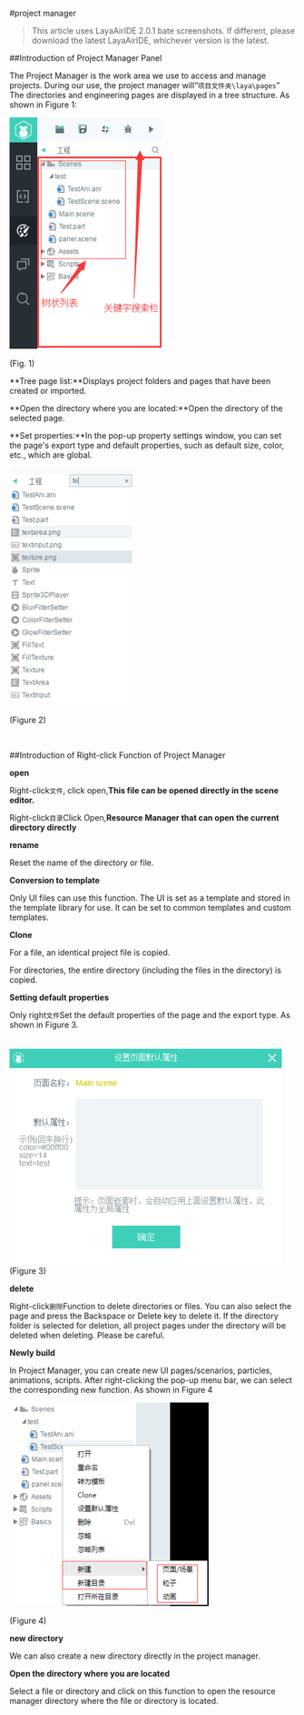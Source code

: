 #project manager

> This article uses LayaAirIDE 2.0.1 bate screenshots. If different, please download the latest LayaAirIDE, whichever version is the latest.

##Introduction of Project Manager Panel

The Project Manager is the work area we use to access and manage projects. During our use, the project manager will“`项目文件夹\laya\pages`” The directories and engineering pages are displayed in a tree structure. As shown in Figure 1:

​![blob.png](img/1.png)        


(Fig. 1)

**Tree page list:**Displays project folders and pages that have been created or imported.

**Open the directory where you are located:**Open the directory of the selected page.

**Set properties:**In the pop-up property settings window, you can set the page's export type and default properties, such as default size, color, etc., which are global.

​![blob.png](img/2.png)

(Figure 2)

​

##Introduction of Right-click Function of Project Manager

**open**

Right-click`文件`, click open,**This file can be opened directly in the scene editor.**

Right-click`目录`Click Open,**Resource Manager that can open the current directory directly**

**rename**

Reset the name of the directory or file.

**Conversion to template**

Only UI files can use this function. The UI is set as a template and stored in the template library for use. It can be set to common templates and custom templates.

**Clone**

For a file, an identical project file is copied.

For directories, the entire directory (including the files in the directory) is copied.

**Setting default properties**

Only right`文件`Set the default properties of the page and the export type. As shown in Figure 3.

　　![图3](img/3.png)<br/> (Figure 3)

**delete**

Right-click`删除`Function to delete directories or files. You can also select the page and press the Backspace or Delete key to delete it. If the directory folder is selected for deletion, all project pages under the directory will be deleted when deleting. Please be careful.

**Newly build**

In Project Manager, you can create new UI pages/scenarios, particles, animations, scripts. After right-clicking the pop-up menu bar, we can select the corresponding new function. As shown in Figure 4



​        ![blob.png](img/4.png)

(Figure 4)


 **new directory**

We can also create a new directory directly in the project manager.

**Open the directory where you are located**

Select a file or directory and click on this function to open the resource manager directory where the file or directory is located.


